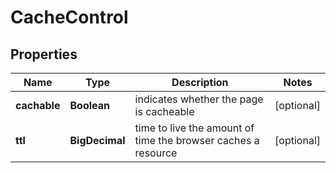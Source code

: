 

# CacheControl


## Properties

| Name | Type | Description | Notes |
|------------ | ------------- | ------------- | -------------|
|**cachable** | **Boolean** | indicates whether the page is cacheable |  [optional] |
|**ttl** | **BigDecimal** | time to live the amount of time the browser caches a resource |  [optional] |



